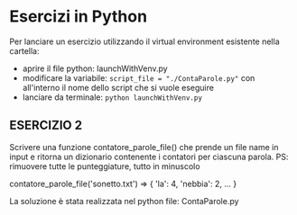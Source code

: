 # Esercizi in Python

Per lanciare un esercizio utilizzando il virtual environment esistente nella cartella:

- aprire il file python: launchWithVenv.py
- modificare la variabile: `script_file = "./ContaParole.py"` con all'interno il nome dello script che si vuole eseguire
- lanciare da terminale: `python launchWithVenv.py`

## ESERCIZIO 2

Scrivere una funzione contatore_parole_file() che prende un file name in input e ritorna un dizionario contenente i contatori per ciascuna parola. 
PS: rimuovere tutte le punteggiature, tutto in minuscolo

contatore_parole_file('sonetto.txt') => { 'la': 4, 'nebbia': 2, ... }

La soluzione è stata realizzata nel python file: ContaParole.py